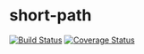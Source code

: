 # short-path

[![Build Status](https://travis-ci.org/pcbue/short-path.svg?branch=master)](https://travis-ci.org/pcbue/short-path)
[![Coverage Status](https://coveralls.io/repos/github/pcbue/short-path/badge.svg?branch=master)](https://coveralls.io/github/pcbue/short-path?branch=master)
